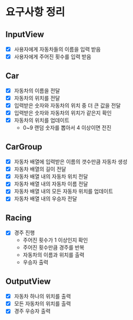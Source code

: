 # 요구사항 정리
## InputView
- [X] 사용자에게 자동차들의 이름을 입력 받음
- [X] 사용자에게 주어진 횟수를 입력 받음

## Car
- [X] 자동차의 이름을 전달
- [X] 자동차의 위치를 전달
- [X] 입력받은 숫자와 자동차의 위치 중 더 큰 값을 전달
- [X] 입력받은 숫자와 자동차의 위치가 같은지 확인
- [X] 자동차의 위치를 업데이트
  - 0~9 랜덤 숫자를 뽑아서 4 이상이면 전진

## CarGroup
- [X] 자동차 배열에 입력받은 이름의 갯수만큼 자동차 생성
- [X] 자동차 배열의 길이 전달
- [X] 자동차 배열 내의 자동차 위치 전달
- [X] 자동차 배열 내의 자동차 이름 전달
- [X] 자동차 배열 내의 모든 자동차 위치를 업데이트
- [X] 자동차 배열 내의 우승자 전달

## Racing
- [X] 경주 진행
  * 주어진 횟수가 1 이상인지 확인
  * 주어진 횟수만큼 경주를 반복
  * 자동차의 이름과 위치를 출력
  * 우승자 출력

## OutputView
- [X] 자동차 하나의 위치를 출력
- [X] 모든 자동차의 위치를 출력
- [X] 경주 우승자 출력
